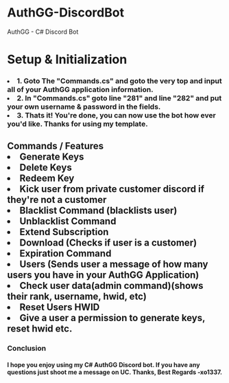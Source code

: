 # AuthGG-DiscordBot
AuthGG - C# Discord Bot

<h1> Setup & Initialization
  <h3>
   <li> 1. Goto The "Commands.cs" and goto the very top and input all of your AuthGG application information.
   <li> 2. In "Commands.cs" goto line "281" and line "282" and put your own username & password in the fields.
   <li> 3. Thats it! You're done, you can now use the bot how ever you'd like. Thanks for using my template.
  </h3>
</h1>

<h2> Commands / Features
  
  <li> Generate Keys
  <li> Delete Keys
  <li> Redeem Key
  <li> Kick user from private customer discord if they're not a customer
  <li> Blacklist Command (blacklists user)
  <li> Unblacklist Command
  <li> Extend Subscription
  <li> Download (Checks if user is a customer)
  <li> Expiration Command
  <li> Users (Sends user a message of how many users you have in your AuthGG Application)
  <li> Check user data(admin command)(shows their rank, username, hwid, etc)
  <li> Reset Users HWID
  <li> Give a user a permission to generate keys, reset hwid etc.
</h2>

<h3> Conclusion
  <h4> I hope you enjoy using my C# AuthGG Discord bot. If you have any questions just shoot me a message on UC. Thanks, Best Regards -xo1337.
